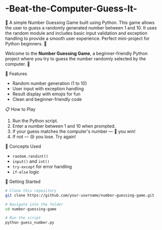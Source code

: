 # -Beat-the-Computer-Guess-It-
🎯 A simple Number Guessing Game built using Python. This game allows the user to guess a randomly generated number between 1 and 10. It uses the random module and includes basic input validation and exception handling to provide a smooth user experience. Perfect mini-project for Python beginners. 🐍

Welcome to the **Number Guessing Game**, a beginner-friendly Python project where you try to guess the number randomly selected by the computer. 🧠

🔧 Features

- Random number generation (1 to 10)
- User input with exception handling
- Result display with emojis for fun
- Clean and beginner-friendly code

📋 How to Play

1. Run the Python script.
2. Enter a number between 1 and 10 when prompted.
3. If your guess matches the computer's number — 🎉 you win!
4. If not — 😢 you lose. Try again!

🧠 Concepts Used

- `random.randint()`
- `input()` and `int()`
- `try-except` for error handling
- `if-else` logic

 🚀 Getting Started

```bash
# Clone this repository
git clone https://github.com/your-username/number-guessing-game.git

# Navigate into the folder
cd number-guessing-game

# Run the script
python guess_number.py

